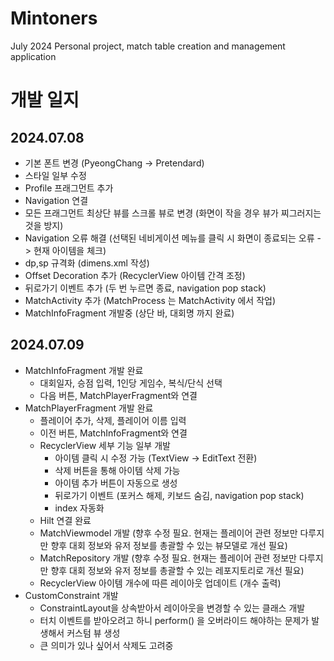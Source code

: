 # Mintoners
July 2024 Personal project, match table creation and management application

# 개발 일지

## 2024.07.08
- 기본 폰트 변경 (PyeongChang -> Pretendard)
- 스타일 일부 수정
- Profile 프래그먼트 추가
- Navigation 연결
- 모든 프래그먼트 최상단 뷰를 스크롤 뷰로 변경 (화면이 작을 경우 뷰가 찌그러지는 것을 방지)
- Navigation 오류 해결 (선택된 네비게이션 메뉴를 클릭 시 화면이 종료되는 오류 -> 현재 아이템을 체크)
- dp,sp 규격화 (dimens.xml 작성)
- Offset Decoration 추가 (RecyclerView 아이템 간격 조정)
- 뒤로가기 이벤트 추가 (두 번 누르면 종료, navigation pop stack)
- MatchActivity 추가 (MatchProcess 는 MatchActivity 에서 작업)
- MatchInfoFragment 개발중 (상단 바, 대회명 까지 완료)

## 2024.07.09
- MatchInfoFragment 개발 완료
  - 대회일자, 승점 입력, 1인당 게임수, 복식/단식 선택
  - 다음 버튼, MatchPlayerFragment와 연결
- MatchPlayerFragment 개발 완료
  - 플레이어 추가, 삭제, 플레이어 이름 입력
  - 이전 버튼, MatchInfoFragment와 연결
  - RecyclerView 세부 기능 일부 개발
    - 아이템 클릭 시 수정 가능 (TextView -> EditText 전환)
    - 삭제 버튼을 통해 아이템 삭제 가능
    - 아이템 추가 버튼이 자동으로 생성
    - 뒤로가기 이벤트 (포커스 해제, 키보드 숨김, navigation pop stack)
    - index 자동화
  - Hilt 연결 완료
  - MatchViewmodel 개발 (향후 수정 필요. 현재는 플레이어 관련 정보만 다루지만 향후 대회 정보와 유저 정보를 총괄할 수 있는 뷰모델로 개선 필요)
  - MatchRepository 개발 (향후 수정 필요. 현재는 플레이어 관련 정보만 다루지만 향후 대회 정보와 유저 정보를 총괄할 수 있는 레포지토리로 개선 필요)
  - RecyclerView 아이템 개수에 따른 레이아웃 업데이트 (개수 출력)
- CustomConstraint 개발
  - ConstraintLayout을 상속받아서 레이아웃을 변경할 수 있는 클래스 개발
  - 터치 이벤트를 받아오려고 하니 perform() 을 오버라이드 해야하는 문제가 발생해서 커스텀 뷰 생성
  - 큰 의미가 있나 싶어서 삭제도 고려중
  